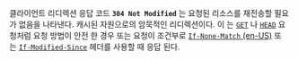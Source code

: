 클라이언트 리디렉션 응답 코드 **`304 Not Modified`** 는 요청된 리소스를 재전송할 필요가 없음을 나타낸다. 캐시된 자원으로의 암묵적인 리디렉션이다. 이 는 [`GET`](https://developer.mozilla.org/ko/docs/Web/HTTP/Methods/GET) 나 [`HEAD`](https://developer.mozilla.org/ko/docs/Web/HTTP/Methods/HEAD) 요청처럼 요청 방법이 안전 한 경우 또는 요청이 조건부로 [`If-None-Match` (en-US)](https://developer.mozilla.org/en-US/docs/Web/HTTP/Headers/If-None-Match "Currently only available in English (US)") 또는 [`If-Modified-Since`](https://developer.mozilla.org/ko/docs/Web/HTTP/Headers/If-Modified-Since) 헤더를 사용할 때 응답 된다.